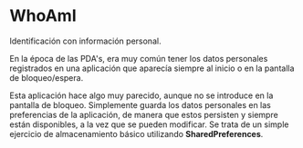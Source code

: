 # WhoAmI
Identificación con información personal.

En la época de las PDA's, era muy común tener los datos personales registrados en una aplicación que aparecía siempre al inicio o en la pantalla de bloqueo/espera.

Esta aplicación hace algo muy parecido, aunque no se introduce en la pantalla de bloqueo. Simplemente guarda los datos personales en las preferencias de la aplicación, de manera que estos persisten y siempre están disponibles, a la vez que se pueden modificar. Se trata de un simple ejercicio de almacenamiento básico utilizando **SharedPreferences**.

